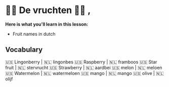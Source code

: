 # 🍇🍈 De vruchten 🍊🍉 ,

__Here is what you'll learn in this lesson:__
* Fruit names in dutch   

## Vocabulary

🇺🇸 Lingonberry   |  🇳🇱 lingonbes
🇺🇸 Raspberry     |  🇳🇱 framboos
🇺🇸 Star fruit    |  🇳🇱 stervrucht
🇺🇸 Strawberry    |  🇳🇱 aardbei
🇺🇸 melon         |  🇳🇱 meloen
🇺🇸 Watermelon    |  🇳🇱 watermeloen
🇺🇸 mango         |  🇳🇱 mango
🇺🇸 olive         |  🇳🇱 olijf